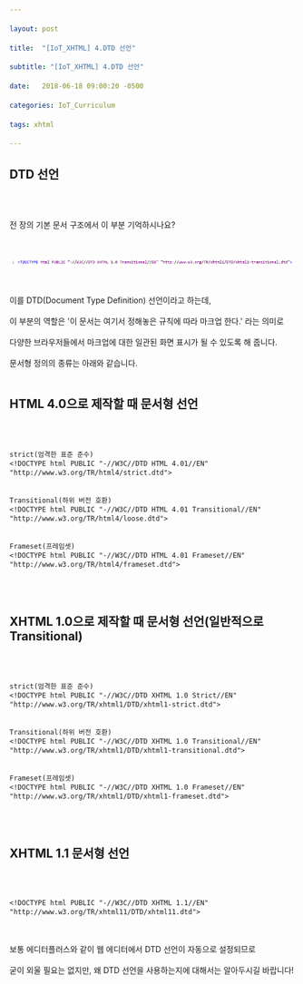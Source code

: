 ```yaml
---

layout: post

title:  "[IoT_XHTML] 4.DTD 선언"

subtitle: "[IoT_XHTML] 4.DTD 선언"

date:   2018-06-18 09:00:20 -0500

categories: IoT_Curriculum

tags: xhtml

---
```


## DTD 선언

<br>
<br>

전 장의 기본 문서 구조에서 이 부분 기억하시나요?
<br>
<br>
<br>

![image](/image/XHTML_image/xhtml_image_04.png)

<br>
<br>
이를 DTD(Document Type Definition) 선언이라고 하는데,
<br>
<br>
이 부분의 역할은 '이 문서는 여기서 정해놓은 규칙에 따라 마크업 한다.' 라는 의미로
<br>
<br>
다양한 브라우저들에서 마크업에 대한 일관된 화면 표시가 될 수 있도록 해 줍니다.
<br>
<br>
문서형 정의의 종류는 아래와 같습니다.

<br>
<br>

## HTML 4.0으로 제작할 때 문서형 선언

<br>
<br>

```
strict(엄격한 표준 준수)
<!DOCTYPE html PUBLIC "-//W3C//DTD HTML 4.01//EN" "http://www.w3.org/TR/html4/strict.dtd">


Transitional(하위 버전 호환)
<!DOCTYPE html PUBLIC "-//W3C//DTD HTML 4.01 Transitional//EN" "http://www.w3.org/TR/html4/loose.dtd">


Frameset(프레임셋)
<!DOCTYPE html PUBLIC "-//W3C//DTD HTML 4.01 Frameset//EN" "http://www.w3.org/TR/html4/frameset.dtd">
```

<br>
<br>

## XHTML 1.0으로 제작할 때 문서형 선언(일반적으로 Transitional)

<br>
<br>

```
strict(엄격한 표준 준수)
<!DOCTYPE html PUBLIC "-//W3C//DTD XHTML 1.0 Strict//EN" "http://www.w3.org/TR/xhtml1/DTD/xhtml1-strict.dtd">


Transitional(하위 버전 호환)
<!DOCTYPE html PUBLIC "-//W3C//DTD XHTML 1.0 Transitional//EN" "http://www.w3.org/TR/xhtml1/DTD/xhtml1-transitional.dtd">


Frameset(프레임셋)
<!DOCTYPE html PUBLIC "-//W3C//DTD XHTML 1.0 Frameset//EN" "http://www.w3.org/TR/xhtml1/DTD/xhtml1-frameset.dtd">
```

<br>
<br>

## XHTML 1.1 문서형 선언

<br>
<br>

```
<!DOCTYPE html PUBLIC "-//W3C//DTD XHTML 1.1//EN" "http://www.w3.org/TR/xhtml11/DTD/xhtml11.dtd">
```

<br>
<br>
보통 에디터플러스와 같이 웹 에디터에서 DTD 선언이 자동으로 설정되므로
<br>
<br>
굳이 외울 필요는 없지만, 왜 DTD 선언을 사용하는지에 대해서는 알아두시길 바랍니다!

